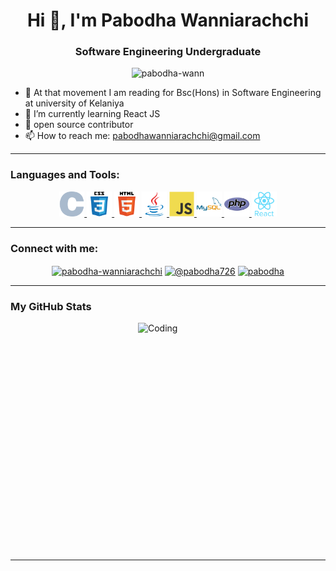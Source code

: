 <h1 align="center">Hi 👋, I'm Pabodha Wanniarachchi</h1>
<h3 align="center">Software Engineering Undergraduate</h3>

<p align="center"> <img src="https://komarev.com/ghpvc/?username=pabodha-wann&label=Profile%20views&color=0e75b6&style=flat" alt="pabodha-wann" /> </p>

 - 🔭 At that movement I am reading for Bsc(Hons) in Software Engineering at university of Kelaniya
 - 🌱 I’m currently learning React JS
 - 👯 open source contributor
 - 📫 How to reach me: pabodhawanniarachchi@gmail.com

<hr width="100%" >
<h3 align="left">Languages and Tools:</h3>
<p align="center"> <a href="https://www.cprogramming.com/" target="_blank" rel="noreferrer"> <img src="https://raw.githubusercontent.com/devicons/devicon/master/icons/c/c-original.svg" alt="c" width="40" height="40"/> </a> <a href="https://www.w3schools.com/css/" target="_blank" rel="noreferrer"> <img src="https://raw.githubusercontent.com/devicons/devicon/master/icons/css3/css3-original-wordmark.svg" alt="css3" width="40" height="40"/> </a> <a href="https://www.w3.org/html/" target="_blank" rel="noreferrer"> <img src="https://raw.githubusercontent.com/devicons/devicon/master/icons/html5/html5-original-wordmark.svg" alt="html5" width="40" height="40"/> </a> <a href="https://www.java.com" target="_blank" rel="noreferrer"> <img src="https://raw.githubusercontent.com/devicons/devicon/master/icons/java/java-original.svg" alt="java" width="40" height="40"/> </a> <a href="https://developer.mozilla.org/en-US/docs/Web/JavaScript" target="_blank" rel="noreferrer"> <img src="https://raw.githubusercontent.com/devicons/devicon/master/icons/javascript/javascript-original.svg" alt="javascript" width="40" height="40"/> </a> <a href="https://www.mysql.com/" target="_blank" rel="noreferrer"> <img src="https://raw.githubusercontent.com/devicons/devicon/master/icons/mysql/mysql-original-wordmark.svg" alt="mysql" width="40" height="40"/> </a> <a href="https://www.php.net" target="_blank" rel="noreferrer"> <img src="https://raw.githubusercontent.com/devicons/devicon/master/icons/php/php-original.svg" alt="php" width="40" height="40"/> </a> <a href="https://reactjs.org/" target="_blank" rel="noreferrer"> <img src="https://raw.githubusercontent.com/devicons/devicon/master/icons/react/react-original-wordmark.svg" alt="react" width="40" height="40"/> </a> </p>
<hr width="100%" >

<h3 align="left">Connect with me:</h3>
<p align="center">
<a href="www.linkedin.com/in/pabodha-wanniarachchi-a0533a314" target="blank"><img align="center" src="https://raw.githubusercontent.com/rahuldkjain/github-profile-readme-generator/master/src/images/icons/Social/linked-in-alt.svg" alt="pabodha-wanniarachchi" height="30" width="40" /></a>
<a href="https://medium.com/@pabodha726" target="blank"><img align="center" src="https://www.svgrepo.com/show/394277/medium.svg" alt="@pabodha726" height="30" width="40" /></a>
<a href="https://instagram.com/" target="blank"><img align="center" src="https://raw.githubusercontent.com/rahuldkjain/github-profile-readme-generator/master/src/images/icons/Social/instagram.svg" alt="pabodha" height="30" width="40" /></a>
</p>

<hr width="100%" >
<h3>My GitHub Stats</h3>
<img align="right" alt="Coding" width="300" src="https://cdn.dribbble.com/users/1277312/screenshots/14733298/media/39b1045e593737587dd60e42c8422d1f.gif" >
<br>

<p><img align="left" src="https://github-readme-stats.vercel.app/api/top-langs?username=Pabodha-Wann&show_icons=true&theme=dark&locale=en&layout=compact" alt="" /></p>

<br><br><br><br><br><br><br>
<p>&nbsp;<img align="left" src="https://github-readme-stats.vercel.app/api?username=Pabodha-Wann&show_icons=true&theme=dark&locale=en" alt="" /></p>
<br><br><br><br><br><br><br><br><br><br>


<hr width="100%" >

